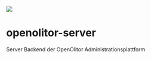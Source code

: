 ![](https://travis-ci.org/OpenOlitor/openolitor-server.svg?branch=master)
# openolitor-server
Server Backend der OpenOlitor Administrationsplattform
